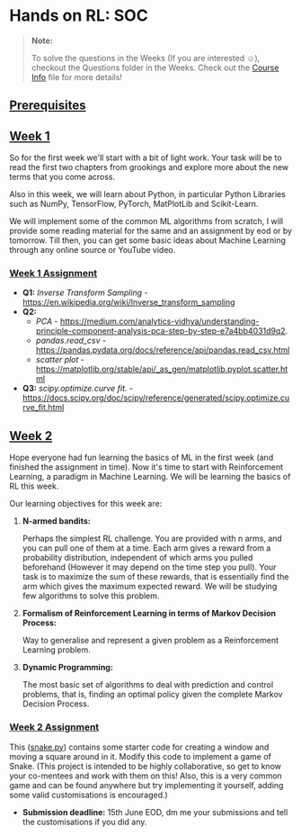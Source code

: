 # Hands on RL: SOC

> **Note:**
> 
> To solve the questions in the Weeks (If you are interested ☺️), checkout the Questions folder in the Weeks.
> Check out the [Course Info]() file for more details!

## [Prerequisites](Books)

<!-- To Complete -->

## [Week 1](Week1)

So for the first week we'll start with a bit of light work. Your task will be to read the first two chapters from
grookings and explore more about the new terms that you come across.

Also in this week, we will learn about Python, in particular Python Libraries such as NumPy, TensorFlow, PyTorch,
MatPlotLib and Scikit-Learn.

We will implement some of the common ML algorithms from scratch, I will provide some reading material for the same and
an assignment by eod or by tomorrow. Till then, you can get some basic ideas about Machine Learning through any online
source or YouTube video.

### [Week 1 Assignment](Week1/week1.pdf)

- **Q1:** _Inverse Transform Sampling_ - https://en.wikipedia.org/wiki/Inverse_transform_sampling
- **Q2:**
    - _PCA_ - https://medium.com/analytics-vidhya/understanding-principle-component-analysis-pca-step-by-step-e7a4bb4031d9q2.
    - _pandas.read_csv_ - https://pandas.pydata.org/docs/reference/api/pandas.read_csv.html
    - _scatter plot_ - https://matplotlib.org/stable/api/_as_gen/matplotlib.pyplot.scatter.html
- **Q3:** _scipy.optimize.curve fit._ - https://docs.scipy.org/doc/scipy/reference/generated/scipy.optimize.curve_fit.html

## [Week 2](Week2)

Hope everyone had fun learning the basics of ML in the first week (and finished the assignment in time). Now it's time
to start with Reinforcement Learning, a paradigm in Machine Learning. We will be learning the basics of RL this week.

Our learning objectives for this week are:

1. **N-armed bandits:**

   Perhaps the simplest RL challenge. You are provided with n arms, and you can pull one of them at a time. Each arm
   gives a reward from a probability distribution, independent of which arms you pulled beforehand (However it may
   depend on the time step you pull). Your task is to maximize the sum of these rewards, that is essentially find the
   arm which gives the maximum expected reward. We will be studying few algorithms to solve this problem.

2. **Formalism of Reinforcement Learning in terms of Markov Decision Process:**

   Way to generalise and represent a given problem as a Reinforcement Learning problem.

3. **Dynamic Programming:**

   The most basic set of algorithms to deal with prediction and control problems, that is, finding an optimal policy
   given the complete Markov Decision Process.

### [Week 2 Assignment](Week2)

This ([snake.py](Week2/snake.py)) contains some starter code for creating a window and moving a square around in
it. Modify this code to implement a game of Snake. (This project is intended to be highly collaborative, so get to know
your co-mentees and work with them on this! Also, this is a very common game and can be found anywhere but try
implementing it yourself, adding some valid customisations is encouraged.)
- **Submission deadline:** 15th June EOD, dm me your submissions and tell the customisations if you did any.